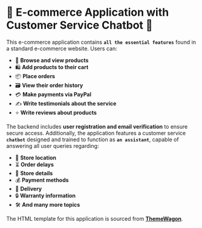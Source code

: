 # 🌟 E-commerce Application with Customer Service Chatbot 🌟

This e-commerce application contains **`all the essential features`** found in a standard e-commerce website. Users can:

- 🛒 **Browse and view products**
- 🛍️ **Add products to their cart**
- 📦 **Place orders**
- 🗃️ **View their order history**
- 💳 **Make payments via PayPal**
- ✍️ **Write testimonials about the service**
- ⭐ **Write reviews about products**

The backend includes **user registration and email verification** to ensure secure access. Additionally, the application features a customer service **`chatbot`** designed and trained to function as **`an assistant`**, capable of answering all user queries regarding:

- 📍 **Store location**
- ⏳ **Order delays**
- 🏬 **Store details**
- 💰 **Payment methods**
- 🚚 **Delivery**
- 🔒 **Warranty information**
- 🛠️ **And many more topics**

The HTML template for this application is sourced from **[ThemeWagon](https://themewagon.com/)**.
